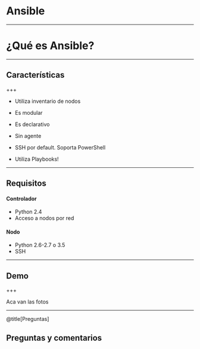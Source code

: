 # Ansible

---

# ¿Qué es Ansible?

---

## Características

+++

- Utiliza inventario de nodos

- Es modular

- Es declarativo

- Sin agente

- SSH por default. Soporta PowerShell

- Utiliza Playbooks!

---

## Requisitos

#### Controlador
- Python 2.4
- Acceso a nodos por red

#### Nodo
- Python 2.6-2.7 o 3.5
- SSH

---

## Demo

+++

Aca van las fotos

---

@title[Preguntas]

## Preguntas y comentarios